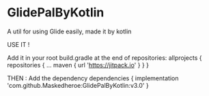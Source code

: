 # GlidePalByKotlin
A util for using Glide easily, made it by kotlin

USE IT !

Add it in your root build.gradle at the end of repositories:
allprojects {
		repositories {
			...
			maven { url 'https://jitpack.io' }
		}
	}
  
  
THEN :
 Add the dependency
 dependencies {
	        implementation 'com.github.Maskedheroe:GlidePalByKotlin:v3.0'
	}
